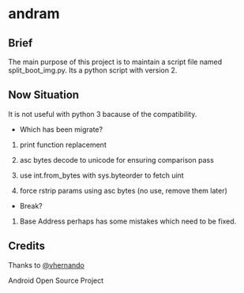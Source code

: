 # andram

## Brief

The main purpose of this project is to maintain a script file named split_boot_img.py. Its a python script with version 2.

## Now Situation

It is not useful with python 3 bacause of the compatibility.

* Which has been migrate?

1. print function replacement

1. asc bytes decode to unicode for ensuring comparison pass

1. use int.from_bytes with sys.byteorder to fetch uint

1. force rstrip params using asc bytes (no use, remove them later)

* Break?

1. Base Address perhaps has some mistakes which need to be fixed.

## Credits

Thanks to [@vhernando](https://github.com/vhernando/split_boot_img)

Android Open Source Project
